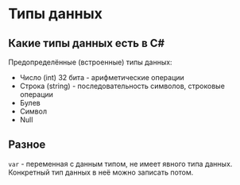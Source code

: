 # Типы данных

## Какие типы данных есть в C#
Предопределённые (встроенные) типы данных:
* Число (int) 32 бита - арифметические операции
* Строка (string) - последовательность символов, строковые операции
* Булев
* Символ
* Null

## Разное
`var` - переменная с данным типом, не имеет явного типа данных. Конкретный тип данных в неё можно записать потом.